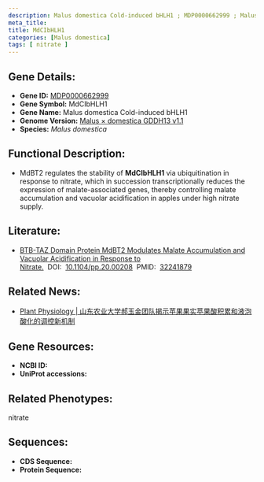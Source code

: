 ```yaml
---
description: Malus domestica Cold-induced bHLH1 ; MDP0000662999 ; Malus domestica
meta_title:
title: MdCIbHLH1
categories: [Malus domestica]
tags: [ nitrate ]
---
```


## Gene Details:
- **Gene ID:**	[MDP0000662999]()
- **Gene Symbol:** MdCIbHLH1
- **Gene Name:** Malus domestica Cold-induced bHLH1
- **Genome Version:** [Malus × domestica GDDH13 v1.1]()
- **Species:** *Malus domestica*

## Functional Description:
   - MdBT2 regulates the stability of **MdCIbHLH1** via ubiquitination in response to nitrate, which in succession transcriptionally reduces the expression of malate-associated genes, thereby controlling malate accumulation and vacuolar acidification in apples under high nitrate supply.

## Literature:
   - [BTB-TAZ Domain Protein MdBT2 Modulates Malate Accumulation and Vacuolar Acidification in Response to Nitrate.]( https://academic.oup.com/plphys/article/183/2/750/6116344?login=true)&nbsp;&nbsp;DOI:&nbsp;&nbsp;[10.1104/pp.20.00208](https://academic.oup.com/plphys/article/183/2/750/6116344?login=true)&nbsp;&nbsp;PMID:&nbsp;&nbsp;[32241879](https://pubmed.ncbi.nlm.nih.gov/32241879/)

## Related News:
   - [Plant Physiology | 山东农业大学郝玉金团队揭示苹果果实苹果酸积累和液泡酸化的调控新机制](https://mp.weixin.qq.com/s?__biz=Mzg3MDEwNDEyMg==&mid=2247487916&idx=4&sn=c43c5762806f92277f072f4fa125de41&chksm=ce93bcf9f9e435ef17bb4df549c9881dadfa9e3b97a22624f6f3c86f26a14c4db30394e35071&scene=27#wechat_redirect)

## Gene Resources:
- **NCBI ID:** [](https://www.ncbi.nlm.nih.gov/gene/?term=)
- **UniProt accessions:** [](https://www.uniprot.org/uniprotkb//entry)

## Related Phenotypes:
nitrate

## Sequences:
- **CDS Sequence:**
- **Protein Sequence:**
